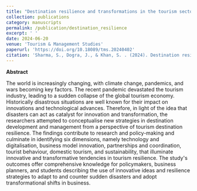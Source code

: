 ```yaml
---
title: "Destination resilience and transformations in the tourism sector: new tendencies in destination development and management"
collection: publications
category: manuscripts
permalink: /publication/destination_resilience
excerpt: ' '
date: 2024-06-20
venue: 'Tourism & Management Studies'
paperurl: 'https://doi.org/10.18089/tms.20240402'
citation: 'Sharma, S., Dogra, J., & Khan, S. . (2024). Destination resilience and transformations in the tourism sector: new tendencies in destination development and management. Tourism & Management Studies, 20(4), 17-26.'
---
```

**Abstract**

The world is increasingly changing, with climate change, pandemics, and wars becoming key factors. The recent pandemic devastated the tourism industry, leading to a sudden collapse of the global tourism economy. Historically disastrous situations are well known for their impact on innovations and technological advances. Therefore, in light of the idea that disasters can act as catalyst for innovation and transformation, the researchers attempted to conceptualise new strategies in destination development and management from a perspective of tourism destination resilience. The findings contribute to research and policy-making and culminate in identifying six dimensions, namely technology and digitalisation, business model innovation, partnerships and coordination, tourist behaviour, domestic tourism, and sustainability, that illuminate innovative and transformative tendencies in tourism resilience. The study's outcomes offer comprehensive knowledge for policymakers, business planners, and students describing the use of innovative ideas and resilience strategies to adapt to and counter sudden disasters and adopt transformational shifts in business.

